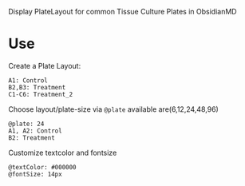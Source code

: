 Display PlateLayout for common Tissue Culture Plates in ObsidianMD


# Use

Create a Plate Layout:

```tissue-plate
A1: Control
B2,B3: Treatment
C1-C6: Treatment_2
```

Choose layout/plate-size via `@plate` available are(6,12,24,48,96)

```tissue-plate
@plate: 24
A1, A2: Control
B2: Treatment
```


Customize textcolor and fontsize

```tissue-plate
@textColor: #000000
@fontSize: 14px
```
